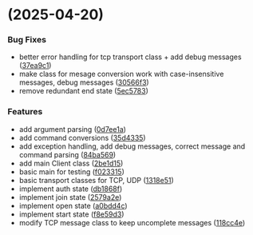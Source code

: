 #  (2025-04-20)


### Bug Fixes

* better error handling for tcp transport class + add debug messages ([37ea9c1](https://git.fit.vutbr.cz/xpliha02/IPK_projekt_2/commits/37ea9c17c5b859f02f416f86684bd1784d241eed))
* make class for mesage conversion work with case-insensitive messages, debug messages ([30566f3](https://git.fit.vutbr.cz/xpliha02/IPK_projekt_2/commits/30566f364dc2cfe46d7aea6a63fdd4c47b0766e4))
* remove redundant end state ([5ec5783](https://git.fit.vutbr.cz/xpliha02/IPK_projekt_2/commits/5ec5783ea961c5d20363df0c74d4a56c459e590f))


### Features

* add argument parsing ([0d7ee1a](https://git.fit.vutbr.cz/xpliha02/IPK_projekt_2/commits/0d7ee1a556314cbd6eacf25c5a21b2b6affff415))
* add command conversions ([35d4335](https://git.fit.vutbr.cz/xpliha02/IPK_projekt_2/commits/35d43359b15aab56a55d3f3037e230f0b9aa846f))
* add exception handling, add debug messages, correct message and command parsing ([84ba569](https://git.fit.vutbr.cz/xpliha02/IPK_projekt_2/commits/84ba5692f8c96055f772077bcd3cfeadc7633d7e))
* add main Client class ([2be1d15](https://git.fit.vutbr.cz/xpliha02/IPK_projekt_2/commits/2be1d15b8d8c21636c18fc2e36373432254f2d0e))
* basic main for testing ([f023315](https://git.fit.vutbr.cz/xpliha02/IPK_projekt_2/commits/f023315aa272c9e9c912e23e4ba37f298786edbd))
* basic transport classes for TCP, UDP ([1318e51](https://git.fit.vutbr.cz/xpliha02/IPK_projekt_2/commits/1318e51a537f8f26169790a08002adba9a2be49b))
* implement auth state ([db1868f](https://git.fit.vutbr.cz/xpliha02/IPK_projekt_2/commits/db1868fa1f80cfba8eb27e197d7211a47970f260))
* implement join state ([2579a2e](https://git.fit.vutbr.cz/xpliha02/IPK_projekt_2/commits/2579a2e3532bc48b0a1d23cbd55a081a6d041da0))
* implement open state ([a0bdd4c](https://git.fit.vutbr.cz/xpliha02/IPK_projekt_2/commits/a0bdd4c9125a747426103303e431fb596b2c16af))
* implement start state ([f8e59d3](https://git.fit.vutbr.cz/xpliha02/IPK_projekt_2/commits/f8e59d38bb22156ab080233b5156e43c689b36c1))
* modify TCP message class to keep uncomplete messages ([118cc4e](https://git.fit.vutbr.cz/xpliha02/IPK_projekt_2/commits/118cc4ef2b29b1bebcf609d63a7891f298d630e3))



